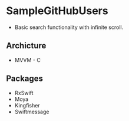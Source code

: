 # SampleGitHubUsers
- Basic search functionality with infinite scroll.
## Archicture
- MVVM - C
## Packages
- RxSwift
- Moya
- Kingfisher
- Swiftmessage
